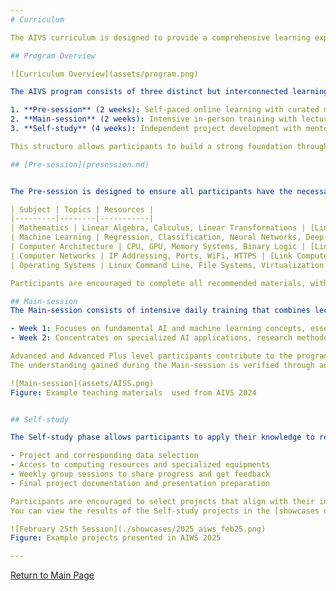 ```yaml
---
# Curriculum

The AIVS curriculum is designed to provide a comprehensive learning experience that combines theoretical foundations with practical application. The program is structured in three main phases to ensure progressive learning and skill development.

## Program Overview

![Curriculum Overview](assets/program.png)

The AIVS program consists of three distinct but interconnected learning phases:

1. **Pre-session** (2 weeks): Self-paced online learning with curated materials
2. **Main-session** (2 weeks): Intensive in-person training with lectures and hands-on exercises
3. **Self-study** (4 weeks): Independent project development with mentoring support

This structure allows participants to build a strong foundation through guided learning before applying their knowledge in a research context.

## [Pre-session](presession.md)


The Pre-session is designed to ensure all participants have the necessary foundational knowledge before the intensive Main-session begins. It covers the following areas:

| Subject | Topics | Resources |
|---------|--------|-----------|
| Mathematics | Linear Algebra, Calculus, Linear Transformations | [Link Math](presession.md#1-basic-math) |
| Machine Learning | Regression, Classification, Neural Networks, Deep Learning | [Link Machine Learning](presession.md#2-basic-online-lectures) |
| Computer Architecture | CPU, GPU, Memory Systems, Binary Logic | [Link Computer Structure](presession.md#3-basic-computer-structure) |
| Computer Networks | IP Addressing, Ports, WiFi, HTTPS | [Link Computer Networks](presession.md#4-basic-computer-network) |
| Operating Systems | Linux Command Line, File Systems, Virtualization | [Link Operating Systems](presession.md#5-basic-operating-linux-system) |

Participants are encouraged to complete all recommended materials, with additional resources available for those who want to explore specific topics in greater depth. These contents' understanding levels are assessed through a [Quiz](./evaluation.md#Evaluation-Process) on the first day of the Main-session.

## Main-session
The Main-session consists of intensive daily training that combines lectures, hands-on exercises, and group discussions. The schedule is divided into two thematic weeks:

- Week 1: Focuses on fundamental AI and machine learning concepts, essential tools, and basic neural network architectures
- Week 2: Concentrates on specialized AI applications, research methodologies, and advanced AI topics

Advanced and Advanced Plus level participants contribute to the program by leading selected sessions, particularly in Week 1, where they share their beginner-level experiences with new participants. This learning-by-teaching model encourages advanced-level participants to review and update teaching materials, reinforcing their own understanding while enhancing the curriculum.
The understanding gained during the Main-session is verified through an [Exam](./evaluation.md#Evaluation-Process) conducted on the final day of Main-session.

![Main-session](assets/AISS.png)
Figure: Example teaching materials  used from AIVS 2024


## Self-study

The Self-study phase allows participants to apply their knowledge to research projects of their choice. This 4-week period includes:

- Project and corresponding data selection 
- Access to computing resources and specialized equipments
- Weekly group sessions to share progress and get feedback
- Final project documentation and presentation preparation

Participants are encouraged to select projects that align with their interests while demonstrating their understanding of the concepts covered in the program.
You can view the results of the Self-study projects in the [showcases directory](./showcases).

![February 25th Session](./showcases/2025_aiws_feb25.png)
Figure: Example projects presented in AIWS 2025

---
```

[Return to Main Page](./readme.md#Table-of-Contents)
